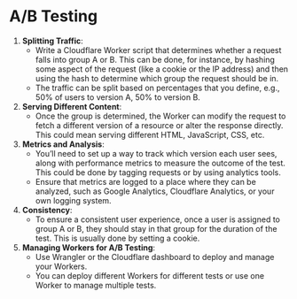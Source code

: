 # A/B Testing

1. **Splitting Traffic**:
   * Write a Cloudflare Worker script that determines whether a request falls into group A or B. This can be done, for instance, by hashing some aspect of the request (like a cookie or the IP address) and then using the hash to determine which group the request should be in.
   * The traffic can be split based on percentages that you define, e.g., 50% of users to version A, 50% to version B.
2. **Serving Different Content**:
   * Once the group is determined, the Worker can modify the request to fetch a different version of a resource or alter the response directly. This could mean serving different HTML, JavaScript, CSS, etc.
3. **Metrics and Analysis**:
   * You’ll need to set up a way to track which version each user sees, along with performance metrics to measure the outcome of the test. This could be done by tagging requests or by using analytics tools.
   * Ensure that metrics are logged to a place where they can be analyzed, such as Google Analytics, Cloudflare Analytics, or your own logging system.
4. **Consistency**:
   * To ensure a consistent user experience, once a user is assigned to group A or B, they should stay in that group for the duration of the test. This is usually done by setting a cookie.
5. **Managing Workers for A/B Testing**:
   * Use Wrangler or the Cloudflare dashboard to deploy and manage your Workers.
   * You can deploy different Workers for different tests or use one Worker to manage multiple tests.
